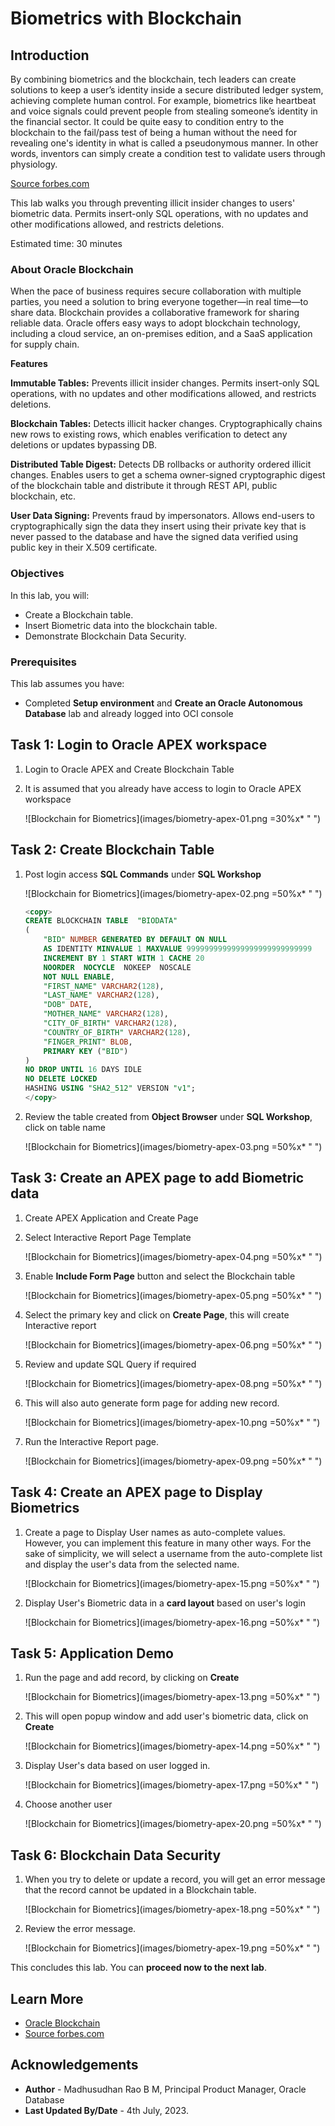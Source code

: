 # Biometrics with Blockchain

## Introduction

By combining biometrics and the blockchain, tech leaders can create solutions to keep a user’s identity inside a secure distributed ledger system, achieving complete human control. For example, biometrics like heartbeat and voice signals could prevent people from stealing someone’s identity in the financial sector. It could be quite easy to condition entry to the blockchain to the fail/pass test of being a human without the need for revealing one's identity in what is called a pseudonymous manner. In other words, inventors can simply create a condition test to validate users through physiology.

[Source forbes.com](https://www.forbes.com/sites/forbestechcouncil/2019/01/16/how-to-combine-physiological-biometrics-and-blockchain-for-heightened-security)

This lab walks you through preventing illicit insider changes to users' biometric data. Permits insert-only SQL operations, with no updates and other modifications allowed, and restricts deletions.
 
Estimated time: 30 minutes

### About Oracle Blockchain

When the pace of business requires secure collaboration with multiple parties, you need a solution to bring everyone together—in real time—to share data. Blockchain provides a collaborative framework for sharing reliable data. Oracle offers easy ways to adopt blockchain technology, including a cloud service, an on-premises edition, and a SaaS application for supply chain.

**Features**

**Immutable Tables:** Prevents illicit insider changes. Permits insert-only SQL operations, with no updates and other modifications allowed, and restricts deletions.

**Blockchain Tables:** Detects illicit hacker changes. Cryptographically chains new rows to existing rows, which enables verification to detect any deletions or updates bypassing DB.

**Distributed Table Digest:** Detects DB rollbacks or authority ordered illicit changes. Enables users to get a schema owner-signed cryptographic digest of the blockchain table and distribute it through REST API, public blockchain, etc.

**User Data Signing:** Prevents fraud by impersonators. Allows end-users to cryptographically sign the data they insert using their private key that is never passed to the database and have the signed data verified using public key in their X.509 certificate.

### Objectives

In this lab, you will:
 
* Create a Blockchain table.
* Insert Biometric data into the blockchain table.
* Demonstrate Blockchain Data Security.

### Prerequisites

This lab assumes you have:

* Completed **Setup environment** and **Create an Oracle Autonomous Database** lab and already logged into OCI console

## Task 1: Login to Oracle APEX workspace

1. Login to Oracle APEX and Create Blockchain Table

2. It is assumed that you already have access to login to Oracle APEX workspace

    ![Blockchain for Biometrics](images/biometry-apex-01.png =30%x* " ")

## Task 2: Create Blockchain Table

1. Post login access **SQL Commands** under **SQL Workshop**

    ![Blockchain for Biometrics](images/biometry-apex-02.png =50%x* " ")

    ```sql
    <copy> 
    CREATE BLOCKCHAIN TABLE  "BIODATA" 
    (    
        "BID" NUMBER GENERATED BY DEFAULT ON NULL 
        AS IDENTITY MINVALUE 1 MAXVALUE 9999999999999999999999999999 
        INCREMENT BY 1 START WITH 1 CACHE 20 
        NOORDER  NOCYCLE  NOKEEP  NOSCALE  
        NOT NULL ENABLE, 
        "FIRST_NAME" VARCHAR2(128), 
        "LAST_NAME" VARCHAR2(128), 
        "DOB" DATE, 
        "MOTHER_NAME" VARCHAR2(128), 
        "CITY_OF_BIRTH" VARCHAR2(128),  
        "COUNTRY_OF_BIRTH" VARCHAR2(128),  
        "FINGER_PRINT" BLOB,
        PRIMARY KEY ("BID") 
    )  
    NO DROP UNTIL 16 DAYS IDLE
    NO DELETE LOCKED
    HASHING USING "SHA2_512" VERSION "v1";
    </copy>
    ```

2. Review the table created from **Object Browser** under **SQL Workshop**, click on table name

    ![Blockchain for Biometrics](images/biometry-apex-03.png =50%x* " ")

## Task 3: Create an APEX page to add Biometric data

1. Create APEX Application and Create Page
2. Select Interactive Report Page Template
  
    ![Blockchain for Biometrics](images/biometry-apex-04.png =50%x*  " ")

3. Enable **Include Form Page** button and select the Blockchain table

    ![Blockchain for Biometrics](images/biometry-apex-05.png =50%x*  " ")

4. Select the primary key and click on **Create Page**, this will create Interactive report
 
    ![Blockchain for Biometrics](images/biometry-apex-06.png =50%x*  " ")

5. Review and update SQL Query if required     

    ![Blockchain for Biometrics](images/biometry-apex-08.png =50%x*  " ")

6. This will also auto generate form page for adding new record.
  
    ![Blockchain for Biometrics](images/biometry-apex-10.png =50%x*  " ")

7. Run the Interactive Report page.
 
    ![Blockchain for Biometrics](images/biometry-apex-09.png =50%x*  " ")

## Task 4: Create an APEX page to Display Biometrics

1. Create a page to Display User names as auto-complete values. However, you can implement this feature in many other ways. For the sake of simplicity, we will select a username from the auto-complete list and display the user's data from the selected name.

    ![Blockchain for Biometrics](images/biometry-apex-15.png =50%x* " ")

2. Display User's Biometric data in a **card layout** based on user's login

    ![Blockchain for Biometrics](images/biometry-apex-16.png =50%x* " ")
 
## Task 5: Application Demo

1. Run the page and add record, by clicking on **Create** 
 
    ![Blockchain for Biometrics](images/biometry-apex-13.png =50%x*  " ")

2. This will open popup window and add user's biometric data, click on **Create**

    ![Blockchain for Biometrics](images/biometry-apex-14.png =50%x*  " ")

4. Display User's data based on user logged in.    

    ![Blockchain for Biometrics](images/biometry-apex-17.png =50%x*  " ")

5. Choose another user

    ![Blockchain for Biometrics](images/biometry-apex-20.png =50%x*  " ")

## Task 6: Blockchain Data Security

1. When you try to delete or update a record, you will get an error message that the record cannot be updated in a Blockchain table.

    ![Blockchain for Biometrics](images/biometry-apex-18.png =50%x*  " ")

2. Review the error message.

    ![Blockchain for Biometrics](images/biometry-apex-19.png =50%x*  " ")
 
This concludes this lab. You can **proceed now to the next lab**.

## Learn More

* [Oracle Blockchain](https://www.oracle.com/blockchain/)
* [Source forbes.com](https://www.forbes.com/sites/forbestechcouncil/2019/01/16/how-to-combine-physiological-biometrics-and-blockchain-for-heightened-security)
 
## Acknowledgements

* **Author** - Madhusudhan Rao B M, Principal Product Manager, Oracle Database
* **Last Updated By/Date** - 4th July, 2023.